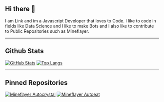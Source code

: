 ## Hi there 👋

I am Link and im a Javascript Developer that loves to Code. I like to code in fields like Data Science and I like to make Bots and I also like to contribute to Public Repositories such as Mineflayer.

---

## Github Stats
[![GitHub Stats](https://github-readme-stats.vercel.app/api?username=link-discord&show_icons=true&theme=tokyonight)]()
[![Top Langs](https://github-readme-stats.vercel.app/api/top-langs?username=link-discord&theme=tokyonight)]()

---

## Pinned Repositories
[![Mineflayer Autocrystal](https://github-readme-stats.vercel.app/api/pin/?username=link-discord&repo=mineflayer-autocrystal&theme=tokyonight)](https://github.com/LINKdiscordd/mineflayer-autocrystal)
[![Mineflayer Autoeat](https://github-readme-stats.vercel.app/api/pin/?username=link-discord&repo=mineflayer-auto-eat&theme=tokyonight)](https://github.com/LINKdiscordd/mineflayer-auto-eat)
